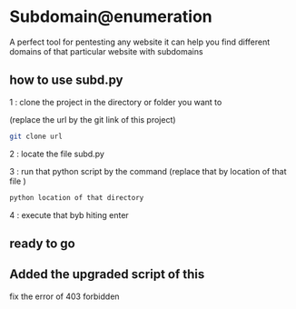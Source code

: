 # Subdomain@enumeration 
  A perfect tool for pentesting any website it can help you find different        domains of that particular website with subdomains
  
## how to use subd.py

 
 1 : clone the project in the directory or folder you want to
 
  (replace the url by the git link of this project)
  ```bash
  git clone url 
```
 2 : locate the file subd.py 

 3 : run that python script by the command (replace that by location of that file ) 

 ```bash 
 python location of that directory   
 ```    
 4 : execute that byb hiting enter

 ## ready to go 

## Added the upgraded script of this 
 fix the error of 403 forbidden 
